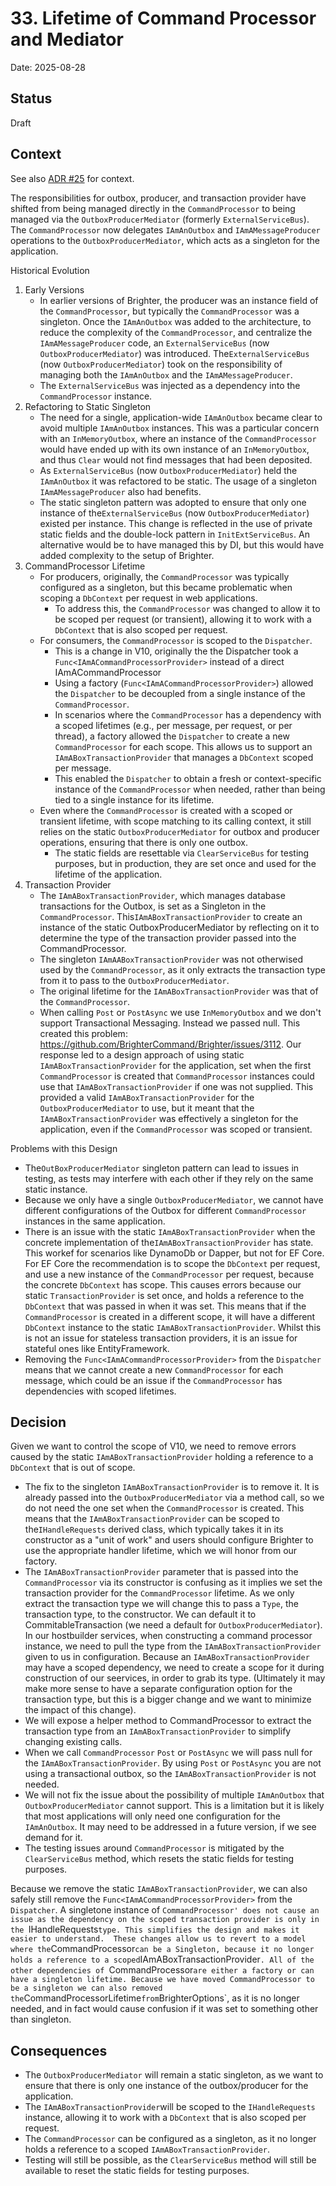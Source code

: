 # 33. Lifetime of Command Processor and Mediator

Date: 2025-08-28

## Status

Draft

## Context

See also [ADR #25](0025-use-reactive-programming-for-mediator.md) for context.

The responsibilities for outbox, producer, and transaction provider have shifted from being managed directly in the `CommandProcessor` to being managed via the `OutboxProducerMediator` (formerly `ExternalServiceBus`). The `CommandProcessor` now delegates `IAmAnOutbox` and `IAmAMessageProducer` operations to the `OutboxProducerMediator`, which acts as a singleton for the application. 

Historical Evolution
1. Early Versions
   - In earlier versions of Brighter, the producer was an instance field of the `CommandProcessor`, but typically the `CommandProcessor` was a singleton.
   Once the `IAmAnOutbox` was added to the architecture, to reduce the complexity of the `CommandProcessor`, and centralize the `IAmAMessageProducer` code, an `ExternalServiceBus` (now `OutboxProducerMediator`) was introduced. The`ExternalServiceBus` (now `OutboxProducerMediator`) took on the responsibility of managing both the `IAmAnOutbox` and the `IAmAMessageProducer`.
   - The `ExternalServiceBus` was injected as a dependency into the `CommandProcessor` instance.
2. Refactoring to Static Singleton
   - The need for a single, application-wide `IAmAnOutbox` became clear to avoid multiple `IAmAnOutbox` instances. This was a particular concern with an `InMemoryOutbox`, where an instance of the `CommandProcessor` would have ended up with its own instance of an `InMemoryOutbox`, and thus `Clear` would not find messages that had been deposited. 
    - As `ExternalServiceBus` (now `OutboxProducerMediator`) held the `IAmAnOutbox` it was refactored to be static. The usage of a singleton `IAmAMessageProducer` also had benefits. 
    - The static singleton pattern was adopted to ensure that only one instance of the`ExternalServiceBus` (now `OutboxProducerMediator`) existed per instance. This change is reflected in the use of private static fields and the double-lock pattern in `InitExtServiceBus`. An alternative would be to have managed this by DI, but this would have added complexity to the setup of Brighter.
3. CommandProcessor Lifetime
   - For producers, originally, the `CommandProcessor` was typically configured as a singleton, but this became problematic when scoping a `DbContext` per request in web applications. 
     - To address this, the `CommandProcessor` was changed to allow it to be scoped per request (or transient), allowing it to work with a `DbContext` that is also scoped per request.
   - For consumers, the `CommandProcessor` is scoped to the `Dispatcher`.
     - This is a change in V10, originally the the Dispatcher took a `Func<IAmACommandProcessorProvider>` instead of a direct IAmACommandProcessor
     - Using a factory (`Func<IAmACommandProcessorProvider>`) allowed the `Dispatcher` to be decoupled from a single instance of the `CommandProcessor`.
     - In scenarios where the `CommandProcessor` has a dependency with a scoped lifetimes (e.g., per message, per request, or per thread), a factory allowed the `Dispatcher` to create a new `CommandProcessor` for each scope. This allows us to support an `IAmABoxTransactionProvider` that manages a `DbContext` scoped per message.
     - This enabled the `Dispatcher` to obtain a fresh or context-specific instance of the `CommandProcessor` when needed, rather than being tied to a single instance for its lifetime.
   - Even where the `CommandProcessor` is created with a scoped or transient lifetime, with scope matching to its calling context, it still relies on the static `OutboxProducerMediator` for outbox and producer operations, ensuring that there is only one outbox.
     - The static fields are resettable via `ClearServiceBus` for testing purposes, but in production, they are set once and used for the lifetime of the application.
4. Transaction Provider
   - The `IAmABoxTransactionProvider`, which manages database transactions for the Outbox, is set as a Singleton in the `CommandProcessor`. This`IAmABoxTransactionProvider` to create an instance of the static OutboxProducerMediator by reflecting on it to determine the type of the transaction provider passed into the CommandProcessor.
   - The singleton `IAmAABoxTransactionProvider` was not otherwised used by the `CommandProcessor`, as it only extracts the transaction type from it to pass to the `OutboxProducerMediator`.
   - The original lifetime for the `IAmABoxTransactionProvider` was that of the `CommandProcessor`.
   - When calling `Post` or `PostAsync` we use `InMemoryOutbox` and we don't support Transactional Messaging. Instead we passed null. This created this problem:  https://github.com/BrighterCommand/Brighter/issues/3112. Our response led to a design approach of using static `IAmABoxTransactionProvider` for the application, set when the first `CommandProcessor` is created that `CommandProcessor` instances could use that `IAmABoxTransactionProvider` if one was not supplied. This provided a valid `IAmABoxTransactionProvider` for the `OutboxProducerMediator` to use, but it meant that the `IAmABoxTransactionProvider` was effectively a singleton for the application, even if the `CommandProcessor` was scoped or transient. 

Problems with this Design
- The`OutBoxProducerMediator` singleton pattern can lead to issues in testing, as tests may interfere with each other if they rely on the same static instance. 
- Because we only have a single `OutboxProducerMediator`, we cannot have different configurations of the Outbox for different `CommandProcessor `instances in the same application. 
- There is an issue with the static `IAmABoxTransactionProvider` when the concrete implementation of the`IAmABoxTransactionProvider` has state. This workef for scenarios like DynamoDb or Dapper, but not for EF Core. For EF Core the recommendation is to scope the `DbContext` per request, and use a new instance of the `CommandProcessor` per request, because the concrete `DbContext` has scope. This causes errors because our static `TransactionProvider` is set once, and holds a reference to the `DbContext` that was passed in when it was set. This means that if the `CommandProcessor` is created in a different scope, it will have a different `DbContext` instance to the static `IAmABoxTransactionProvider`. Whilst this is not an issue for stateless transaction providers, it is an issue for stateful ones like EntityFramework.
- Removing the `Func<IAmACommandProcessorProvider>` from the `Dispatcher` means that we cannot create a new `CommandProcessor` for each message, which could be an issue if the `CommandProcessor` has dependencies with scoped lifetimes. 

## Decision

Given we want to control the scope of V10, we need to remove errors caused by the static `IAmABoxTransactionProvider` holding a reference to a `DbContext` that is out of scope.
- The fix to the singleton `IAmABoxTransactionProvider` is to remove it. It is already passed into the `OutboxProducerMediator` via a method call, so we do not need the one set when the `CommandProcessor` is created. This means that the `IAmABoxTransactionProvider` can be scoped to the`IHandleRequests` derived class, which typically takes it in its constructor as a "unit of work" and users should configure Brighter to use the appropriate handler lifetime, which we will honor from our factory. 
- The `IAmABoxTransactionProvider` parameter that is passed into the `CommandProcessor` via its constructor is confusing as it implies we set the transaction provider for the `CommandProcessor` lifetime. As we only extract the transaction type we will change this to pass a `Type`, the transaction type, to the constructor. We can default it to CommitableTransaction (we need a default for `OutboxProducerMediator`). In our hostbuilder services, when constructing a command processor instance, we need to pull the type from the `IAmABoxTransactionProvider` given to us in configuration. Because an `IAmABoxTransactionProvider` may have a scoped dependency, we need to create a scope for it during construction of our seervices, in order to grab its type. (Ultimately it may make more sense to have a separate configuration option for the transaction type, but this is a bigger change and we want to minimize the impact of this change).
- We will expose a helper method to CommandProcessor to extract the transaction type from an `IAmABoxTransactionProvider` to simplify changing existing calls.
- When we call `CommandProcessor` `Post` or `PostAsync` we will pass null for the `IAmABoxTransactionProvider`. By using `Post` or `PostAsync` you are not using a transactional outbox, so the `IAmABoxTransactionProvider` is not needed.
- We will not fix the issue about the possibility of multiple `IAmAnOutbox` that `OutboxProducerMediator` cannot support. This is a limitation but it is likely that most applications will only need one configuration for the `IAmAnOutbox`. It may need to be addressed in a future version, if we see demand for it.
- The testing issues around `CommandProcessor` is mitigated by the `ClearServiceBus` method, which resets the static fields for testing purposes.

Because we remove the static `IAmABoxTransactionProvider`, we can also safely still remove the `Func<IAmACommandProcessorProvider>` from the `Dispatcher`. A singletone instance of `CommandProcessor' does not cause an issue as the dependency on the scoped transaction provider is only in the `IHandleRequests` type. This simplifies the design and makes it easier to understand. 
These changes allow us to revert to a model where the `CommandProcessor` can be a Singleton, because it no longer holds a reference to a scoped `IAmABoxTransactionProvider`. All of the other dependencies of `CommandProcessor` are either a factory or can have a singleton lifetime.
Because we have moved CommandProcessor to be a singleton we can also removed the `CommandProcessorLifetime` from `BrighterOptions`, as it is no longer needed, and in fact would cause confusion if it was set to something other than singleton.


## Consequences

- The `OutboxProducerMediator` will remain a static singleton, as we want to ensure that there is only one instance of the outbox/producer for the application.
- The `IAmABoxTransactionProvider`will be scoped to the `IHandleRequests` instance, allowing it to work with a `DbContext` that is also scoped per request.
- The `CommandProcessor` can be configured as a singleton, as it no longer holds a reference to a scoped `IAmABoxTransactionProvider`.
- Testing will still be possible, as the `ClearServiceBus` method will still be available to reset the static fields for testing purposes.